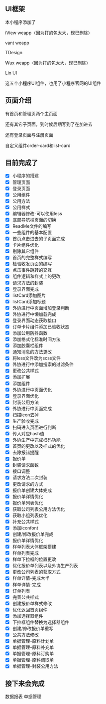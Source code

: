 ## UI框架

本小程序添加了

iView weapp（因为打的包太大，现已删除）

vant weapp

TDesign

Wux weapp（因为打的包太大，现已删除）

Lin UI

这五个小程序UI组件，也用了小程序官网的UI组件

## 页面介绍

有首页和管理页两个主页面

还有其它子页面，到时候后期写到了在加进去

还有登录页面与注册页面

自定义组件order-card和list-card

## 目前完成了

- [x] 小程序的搭建
- [x] 管理页面
- [x] 登录页面
- [x] 公用组件
- [x] 公用方法
- [x] 公用样式
- [x] 编辑器修改-可以使用less
- [x] 底部导航栏页面的切换
- [x] ReadMe文件的编写
- [x] 一些组件的基本配置
- [x] 首页点击进去的子页面完成
- [x] 卡片组件优化
- [x] 剔除其它组件
- [x] 首页的完整样式编写
- [x] 检验收发页面的编写
- [x] 点击事件跳转的交互
- [x] 组件逻辑和样式上的更改
- [x] 请求方法的封装
- [x] 登录界面完成
- [x] listCard添加图片
- [x] listCard添加标题
- [x] 外协进行中页面增加登录判断
- [x] 外协进行中懒加载完成
- [x] 登录界面动态获取接口
- [x] 订单卡片组件添加已验收状态
- [x] 添加公用防抖函数
- [x] 添加格式化标准时间方法
- [x] 添加胶囊栏组件
- [x] 通知消息的方法更改
- [x] 将less文件改为scss文件
- [x] 外协进行中添加搜索的过滤条件
- [x] 更改公共样式
- [x] 添加扩展
- [x] 添加组件
- [x] 外协进行中页面优化
- [x] 登录界面优化
- [x] 封装公用方法
- [x] 外协进行中页面完成
- [x] 扫描icon去掉
- [x] 生产验收完成
- [x] 扫码进入页面进行判断
- [x] 传入对应hash值
- [x] 外协生产中完成扫码功能
- [x] 首页的更改以及样式的优化
- [x] 去除报错提醒
- [x] 报价单
- [x] 封装请求函数
- [x] 接口调整
- [x] 请求方法二次封装
- [x] 更改请求的方式
- [x] 报价单创建大体完成
- [x] 报价单详情优化
- [x] 报价单列表优化
- [x] 获取公司列表公用方法优化
- [x] 获取小组列表优化
- [x] 补充公共样式
- [x] 添加iconfont
- [x] 创建/修改报价单完成
- [x] 报价单详情优化
- [x] 样单列表大体框架搭建
- [x] 样单列表完成
- [x] 样单下拉框的位置更改
- [x] 优化报价单列表以及外协生产列表
- [x] 更改公司列表的获取方式
- [x] 样单详情-完成大半
- [x] 样单详情-完成
- [x] 订单列表
- [x] 完善公共样式
- [x] 创建报价单样式修改
- [x] 优化返回首页组件
- [x] 添加选择器组件
- [x] 下拉框组件替换为选择器组件
- [x] 创建/修改报价单重写
- [x] 公共方法修改
- [x] 单据管理-原料计划单
- [x] 单据管理-原料补充单
- [x] 单据管理-原料订购单
- [x] 单据管理-原料调取单
- [x] 单据管理-封装公用方法

## 接下来会完成

数据报表
单据管理